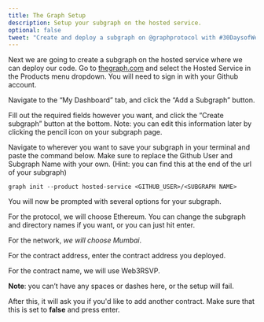 ```yaml
---
title: The Graph Setup
description: Setup your subgraph on the hosted service.
optional: false
tweet: "Create and deploy a subgraph on @graphprotocol with #30DaysofWeb3 @womenbuildweb3 👾"
---
```


Next we are going to create a subgraph on the hosted service where we can deploy our code. Go to [thegraph.com](https://thegraph.com/) and select the Hosted Service in the Products menu dropdown. You will need to sign in with your Github account.

Navigate to the “My Dashboard” tab, and click the “Add a Subgraph” button.

Fill out the required fields however you want, and click the “Create subgraph” button at the bottom.
Note: you can edit this information later by clicking the pencil icon on your subgraph page.

Navigate to wherever you want to save your subgraph in your terminal and paste the command below. Make sure to replace the Github User and Subgraph Name with your own. (Hint: you can find this at the end of the url of your subgraph)

```
graph init --product hosted-service <GITHUB_USER>/<SUBGRAPH NAME>
```

You will now be prompted with several options for your subgraph.

For the protocol, we will choose Ethereum. You can change the subgraph and directory names if you want, or you can just hit enter.

For the network, _we will choose Mumbai_.

For the contract address, enter the contract address you deployed.

For the contract name, we will use Web3RSVP.

**Note**: you can’t have any spaces or dashes here, or the setup will fail.

After this, it will ask you if you'd like to add another contract. Make sure that this is set to **false** and press enter.
